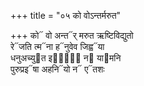 +++
title = "०५ को वोऽन्तर्मरुत"

+++
को᳓ वो अन्त᳓र् मरुत ऋष्टिविद्युतो  
रे᳓जति त्म᳓ना ह᳓नुवेव जिह्व᳓या  
धनुअच्यु᳓त इषां᳐᳓ न᳓ या᳓मनि  
पुरुप्रइ᳓षा अहनि᳓यो न᳓ ए᳓तशः